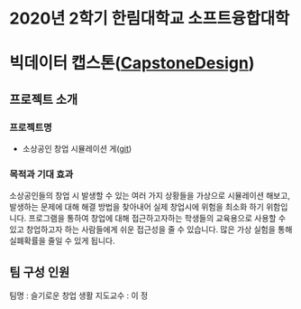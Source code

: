 # 2020년 2학기 한림대학교 소프트융합대학
# 빅데이터 캡스톤([CapstoneDesign]( https://github.com/lab-lwc/20202_CapstoneDesign ))  



## 프로젝트 소개
### 프로젝트명
  * 소상공인 창업 시뮬레이션 게([git]( https://https://github.com/hjie0314/memoming_git ))  
### 목적과 기대 효과
  소상공인들의 창업 시 발생할 수 있는 여러 가지 상황들을 가상으로 시뮬레이션 해보고, 발생하는 문제에 대해 해결 방법을 찾아내어 실제 창업시에 위험을 최소화 하기 위함입니다.
프로그램을 통하여 창업에 대해 접근하고자하는 학생들의 교육용으로 사용할 수 있고 창업하고자 하는 사람들에게 쉬운 접근성을 줄 수 있습니다. 많은 가상 실험을 통해 실폐확률을 줄일 수 있게 됩니다.

## 팀 구성 인원
팀명 :   슬기로운 창업 생활 
지도교수 : 이 정  
